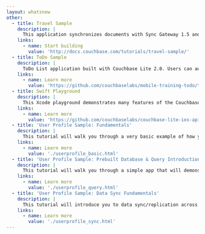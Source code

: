 ```yaml
---
layout: whatsnew
other:
  - title: Travel Sample
    description: |
      This application synchronizes documents with Sync Gateway 1.5 and Couchbase Server 5.0. Shared bucket access is enabled to allow web and mobile clients to perform the same operations on the bucket.
    links:
      - name: Start building
        value: 'http://docs.couchbase.com/tutorials/travel-sample/'
  - title: ToDo Sample
    description: |
      ToDo List application built with Couchbase Lite 2.0. Users can authenticate, create lists with tasks. Each task can have optional blob attached to it. Lists can be shared with multiple users.
    links:
      - name: Learn more
        value: 'https://github.com/couchbaselabs/mobile-training-todo/tree/feature/2.0'
  - title: Swift Playground
    description: |
      This Xcode playground demonstrates many features of the Couchbase Lite 2.0 API. And with the features of Xcode playgrounds, you can run the code sequentially and see results instantly within Xcode.
    links:
      - name: Learn more
        value: 'https://github.com/couchbaselabs/couchbase-lite-ios-api-playground'
  - title: 'User Profile Sample: Fundamentals'
    description: |
      This tutorial will walk you through a very basic example of how you can use Couchbase Lite 2.0 as a standalone, embedded data store within your iOS App.  You will learn the fundamentals of Database Operations and Document CRUD Operations.
    links:
      - name: Learn more
        value: './userprofile_basic.html'
  - title: 'User Profile Sample: Prebuilt Database & Query Introduction'
    description: |
      This tutorial will walk you through a simple app that will demonstrate how to use a pre-built Couchbase Lite database . In addition, we will look at a sample Query using the new Query API to retrieve records from the local database.
    links:
      - name: Learn more
        value: './userprofile_query.html'
  - title: 'User Profile Sample: Data Sync Fundamentals'
    description: |
      This tutorial will introduce you to data sync/replication across Couchbase Lite apps using the Sync Gateway. We will walk through Sync Gateway configuration and the core Sync Function API.
    links:
      - name: Learn more
        value: './userprofile_sync.html'
---
```

